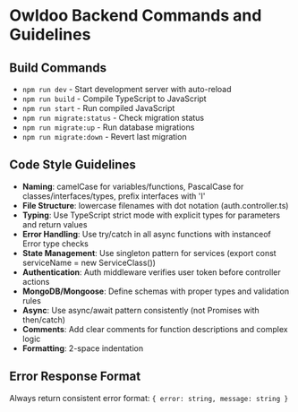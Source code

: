 # Owldoo Backend Commands and Guidelines

## Build Commands
- `npm run dev` - Start development server with auto-reload
- `npm run build` - Compile TypeScript to JavaScript
- `npm run start` - Run compiled JavaScript
- `npm run migrate:status` - Check migration status
- `npm run migrate:up` - Run database migrations
- `npm run migrate:down` - Revert last migration

## Code Style Guidelines
- **Naming**: camelCase for variables/functions, PascalCase for classes/interfaces/types, prefix interfaces with 'I'
- **File Structure**: lowercase filenames with dot notation (auth.controller.ts)
- **Typing**: Use TypeScript strict mode with explicit types for parameters and return values
- **Error Handling**: Use try/catch in all async functions with instanceof Error type checks
- **State Management**: Use singleton pattern for services (export const serviceName = new ServiceClass())
- **Authentication**: Auth middleware verifies user token before controller actions
- **MongoDB/Mongoose**: Define schemas with proper types and validation rules
- **Async**: Use async/await pattern consistently (not Promises with then/catch)
- **Comments**: Add clear comments for function descriptions and complex logic
- **Formatting**: 2-space indentation

## Error Response Format
Always return consistent error format: `{ error: string, message: string }`